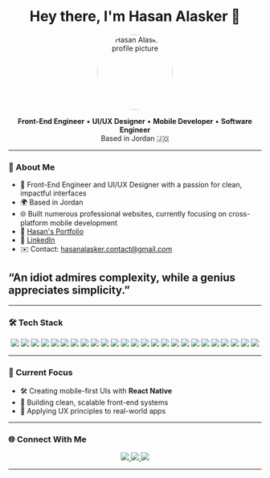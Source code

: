<h1 align="center">Hey there, I'm Hasan Alasker 👋</h1>

<p align="center">
  <img src="https://avatars.githubusercontent.com/u/148560423" width="150" style="border-radius: 50%" alt="Hasan Alasker profile picture"/>
</p>

<p align="center">
  <strong>Front-End Engineer</strong> • <strong>UI/UX Designer</strong> • <strong>Mobile Developer</strong> • <strong>Software Engineer</strong><br/>
  Based in Jordan 🇯🇴
</p>

---

### 🧠 About Me

- 🎨 Front-End Engineer and UI/UX Designer with a passion for clean, impactful interfaces  
- 🌍 Based in Jordan  
- 🌐 Built numerous professional websites, currently focusing on cross-platform mobile development  
- 📁 [Hasan's Portfolio](https://hasan-alasker.netlify.app)  
- 💼 [LinkedIn](https://www.linkedin.com/in/hasan-alasker-58682335a/)
- ✉️ Contact: hasanalasker.contact@gmail.com  

<h2>“An idiot admires complexity, while a genius appreciates simplicity.”</h2> 

---

### 🛠 Tech Stack

<p align="center">
  <img src="https://img.shields.io/badge/JavaScript-F7DF1E?style=for-the-badge&logo=javascript&logoColor=black"/>
  <img src="https://img.shields.io/badge/React_Native-61DAFB?style=for-the-badge&logo=react&logoColor=black"/>
  <img src="https://img.shields.io/badge/HTML5-E34F26?style=for-the-badge&logo=html5&logoColor=white"/>
  <img src="https://img.shields.io/badge/CSS3-1572B6?style=for-the-badge&logo=css3&logoColor=white"/>
  <img src="https://img.shields.io/badge/Figma-F24E1E?style=for-the-badge&logo=figma&logoColor=white"/>
  <img src="https://img.shields.io/badge/Photoshop-31A8FF?style=for-the-badge&logo=Adobe%20Photoshop&logoColor=white"/>
  <img src="https://img.shields.io/badge/Illustrator-FF9A00?style=for-the-badge&logo=Adobe%20Illustrator&logoColor=white"/>
  <img src="https://img.shields.io/badge/Postman-FF6C37?style=for-the-badge&logo=postman&logoColor=white"/>
  <img src="https://img.shields.io/badge/Netlify-00C7B7?style=for-the-badge&logo=netlify&logoColor=white"/>
  <img src="https://img.shields.io/badge/.NET-512BD4?style=for-the-badge&logo=dotnet&logoColor=white"/>
  <img src="https://img.shields.io/badge/C%23-239120?style=for-the-badge&logo=c-sharp&logoColor=white"/>
  <img src="https://img.shields.io/badge/C++-00599C?style=for-the-badge&logo=c%2B%2B&logoColor=white"/>
  <img src="https://img.shields.io/badge/MySQL-4479A1?style=for-the-badge&logo=mysql&logoColor=white"/>
  <img src="https://img.shields.io/badge/Git-F05032?style=for-the-badge&logo=git&logoColor=white"/>
  <img src="https://img.shields.io/badge/GitHub-181717?style=for-the-badge&logo=github&logoColor=white"/>
  <img src="https://img.shields.io/badge/Dart-0175C2?style=for-the-badge&logo=dart&logoColor=white"/>
  <img src="https://img.shields.io/badge/Node.js-339933?style=for-the-badge&logo=nodedotjs&logoColor=white"/>
<img src="https://img.shields.io/badge/Python-3776AB?style=for-the-badge&logo=python&logoColor=white"/>
<img src="https://img.shields.io/badge/Arduino-00979D?style=for-the-badge&logo=arduino&logoColor=white"/>
<img src="https://img.shields.io/badge/React-20232A?style=for-the-badge&logo=react&logoColor=61DAFB"/>
<img src="https://img.shields.io/badge/Flutter-02569B?style=for-the-badge&logo=flutter&logoColor=white"/>
<img src="https://img.shields.io/badge/Expo-000020?style=for-the-badge&logo=expo&logoColor=white"/>
<img src="https://img.shields.io/badge/Express.js-000000?style=for-the-badge&logo=express&logoColor=white"/>
<img src="https://img.shields.io/badge/ASP.NET-512BD4?style=for-the-badge&logo=.net&logoColor=white"/>
<img src="https://img.shields.io/badge/ESLint-4B32C3?style=for-the-badge&logo=eslint&logoColor=white"/>

</p>

---

### 🚀 Current Focus

- 🛠 Creating mobile-first UIs with **React Native**
- 🎯 Building clean, scalable front-end systems
- 📐 Applying UX principles to real-world apps

---

### 🌐 Connect With Me

<p align="center">
  <a href="https://hasan-alasker.netlify.app">
    <img src="https://img.shields.io/badge/Portfolio-View-blue?style=for-the-badge"/>
  </a>
  <a href="https://www.linkedin.com/in/hasan-alasker-58682335a/">
    <img src="https://img.shields.io/badge/LinkedIn-Connect-blue?style=for-the-badge&logo=linkedin"/>
  </a>
  <a href="mailto:hasanalasker.contact@gmail.com">
    <img src="https://img.shields.io/badge/Email-Send-red?style=for-the-badge&logo=gmail"/>
  </a>
</p>



---

